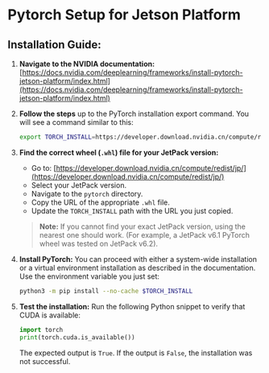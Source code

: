 # Pytorch Setup for Jetson Platform

## **Installation Guide:**

1. **Navigate to the NVIDIA documentation:**
    [https://docs.nvidia.com/deeplearning/frameworks/install-pytorch-jetson-platform/index.html](https://docs.nvidia.com/deeplearning/frameworks/install-pytorch-jetson-platform/index.html)

2. **Follow the steps** up to the PyTorch installation export command. You will see a command similar to this:
    ```bash
    export TORCH_INSTALL=https://developer.download.nvidia.cn/compute/redist/jp/v511/pytorch/torch-2.0.0+nv23.05-cp38-cp38-linux_aarch64.whl
    ```

3. **Find the correct wheel (`.whl`) file for your JetPack version:**
    * Go to: [https://developer.download.nvidia.cn/compute/redist/jp/](https://developer.download.nvidia.cn/compute/redist/jp/)
    * Select your JetPack version.
    * Navigate to the `pytorch` directory.
    * Copy the URL of the appropriate `.whl` file.
    * Update the `TORCH_INSTALL` path with the URL you just copied.

    > **Note:** If you cannot find your exact JetPack version, using the nearest one should work. (For example, a JetPack v6.1 PyTorch wheel was tested on JetPack v6.2).

4. **Install PyTorch:**
    You can proceed with either a system-wide installation or a virtual environment installation as described in the documentation. Use the environment variable you just set:
    ```bash
    python3 -m pip install --no-cache $TORCH_INSTALL
    ```

5. **Test the installation:**
    Run the following Python snippet to verify that CUDA is available:

    ```python
    import torch
    print(torch.cuda.is_available())
    ```

    The expected output is `True`. If the output is `False`, the installation was not successful.
